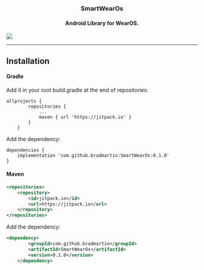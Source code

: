<p align="center" href="https://github.com/bradmartin/SmartWearOs">
    <h3 align="center">SmartWearOs</h3>
    <h4 align="center">Android Library for WearOS.</h4>
</p>

[![](https://jitpack.io/v/bradmartin/SmartWearOs.svg)](https://jitpack.io/#bradmartin/SmartWearOs)

<hr>

## Installation

#### Gradle

Add it in your root build.gradle at the end of repositories:

```
allprojects {
		repositories {
			...
			maven { url 'https://jitpack.io' }
		}
	}
```

Add the dependency:

```
dependencies {
	implementation 'com.github.bradmartin:SmartWearOs:0.1.0'
}
```

#### Maven

```xml
<repositories>
	<repository>
		<id>jitpack.io</id>
		<url>https://jitpack.io</url>
	</repository>
</repositories>
```

Add the dependency:

```xml
<dependency>
	    <groupId>com.github.bradmartin</groupId>
	    <artifactId>SmartWearOs</artifactId>
	    <version>0.1.0</version>
	</dependency>
```
